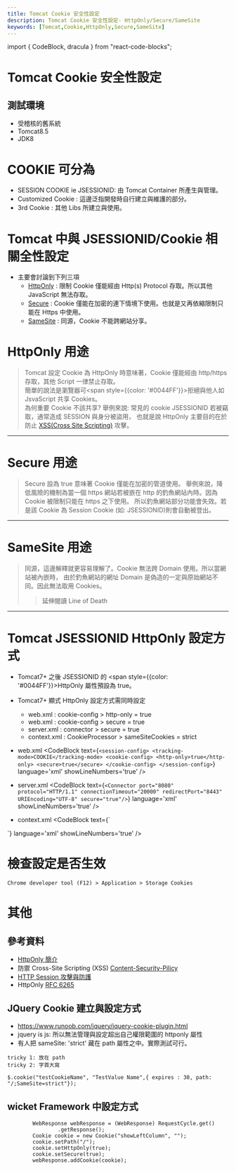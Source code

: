 ```yaml
---
title: Tomcat Cookie 安全性設定
description: Tomcat Cookie 安全性設定- HttpOnly/Secure/SameSite
keywords: [Tomcat,Cookie,HttpOnly,Secure,SameSite]
---
```

import { CodeBlock, dracula  } from "react-code-blocks";

# Tomcat Cookie 安全性設定

## 測試環境
* 受稽核的舊系統 
* Tomcat8.5
* JDK8

# COOKIE 可分為 
* SESSION COOKIE ie JSESSIONID: 由 Tomcat Container 所產生與管理。
* Customized Cookie : 這邊泛指開發時自行建立與維護的部分。
* 3rd Cookie : 其他 Libs 所建立與使用。

# Tomcat 中與 JSESSIONID/Cookie 相關全性設定
* 主要會討論到下列三項
    * [HttpOnly](#HttpOnly-id) : 限制 Cookie 僅能經由 Http(s) Protocol 存取。所以其他  JavaScript 無法存取。
    * [Secure](#Secure-id) : Cookie 僅能在加密的連下情境下使用。也就是又再依縮限制只能在 Https 中使用。 
    * [SameSite](#SameSite-id) : 同源，Cookie 不能跨網站分享。

# HttpOnly 用途 <span id="HttpOnly-id"></span>
> Tomcat 設定 Cookie 為 HttpOnly 時意味著，Cookie 僅能經由 http/https 存取，其他 Script 一律禁止存取。<br/>
> 簡單的說法是瀏覽器可<span style={{color: '#0044FF'}}>拒絕與他人如 JsvaScript 共享 Cookies</span>。<br/>
> 為何重要 Cookie 不該共享? 舉例來說: 常見的 cookie JSESSIONID 若被竊取，通常造成 SESSION 與身分被盜用，
> 也就是說 HttpOnly 主要目的在於防止 [XSS(Cross Site Scripting)](https://owasp.org/www-community/attacks/xss/) 攻擊。<br/>

---

# Secure 用途 <span id="Secure-id"></span>
> Secure 設為 true 意味著 Cookie 僅能在加密的管道使用。
> 舉例來說，降低風險的機制為當一個 https 網站若被嵌在 http 的釣魚網站內時。因為 Cookie 被限制只能在 https 之下使用。
> 所以釣魚網站部分功能會失效。若是該 Cookie 為 Session Cookie (如: JSESSIONID)則會自動被登出。


---

# SameSite 用途 <span id="SameSite-id"></span>
> 同源，這邊解釋就更容易理解了。Cookie 無法跨 Domain 使用。所以當網站被內嵌時，
> 由於釣魚網站的網址 Domain 是偽造的一定與原始網站不同。因此無法取用 Cookies。
>> 延伸閱讀 Line of Death


---

# Tomcat JSESSIONID HttpOnly 設定方式
* Tomcat7+ 之後 JSESSIONID 的 <span style={{color: '#0044FF'}}>HttpOnly 屬性預設為 true</span>。
* Tomcat7+ 顯式 HttpOnly 設定方式需同時設定
    * web.xml : cookie-config > http-only = true
    * web.xml : cookie-config > secure = true
    * server.xml : connector > secure = true
    * context.xml : CookieProcessor > sameSiteCookies = strict

* web.xml
<CodeBlock text={`
    <session-config>
         <tracking-mode>COOKIE</tracking-mode>
         <cookie-config>
            <http-only>true</http-only>
            <secure>true</secure>
         </cookie-config>
    </session-config>
    `}
      language='xml'
      showLineNumbers='true'
      /> 

* server.xml
<CodeBlock text={`
        <Connector port="8080" protocol="HTTP/1.1"
               connectionTimeout="20000"
               redirectPort="8443" URIEncoding="UTF-8" secure="true"/>
    `}
      language='xml'
      showLineNumbers='true'
      /> 
      
* context.xml
<CodeBlock text={`
<Context>
    <CookieProcessor className="org.apache.tomcat.util.http.LegacyCookieProcessor" sameSiteCookies="strict" />      
</Context>  
    `}
      language='xml'
      showLineNumbers='true'
      /> 
      
      
# 檢查設定是否生效
    Chrome developer tool (F12) > Application > Storage Cookies 

# 其他

## 參考資料
* [HttpOnly 簡介](https://blog.51cto.com/u_9597987/3485720)
* 防禦 Cross-Site Scripting (XSS) [Content-Security-Pilicy](https://devco.re/blog/2014/04/08/security-issues-of-http-headers-2-content-security-policy/)
* [HTTP Session 攻擊與防護](https://devco.re/blog/2014/06/03/http-session-protection/)  
* HttpOnly [RFC 6265](https://datatracker.ietf.org/doc/html/rfc6265)

## JQuery Cookie 建立與設定方式
* <https://www.runoob.com/jquery/jquery-cookie-plugin.html> 
* jquery is js: 所以無法管理與設定超出自己權限範圍的 httponly 屬性
* 有人把 sameSite: 'strict' 藏在 path 屬性之中。實際測試可行。

```
tricky 1: 放在 path
tricky 2: 字首大寫

$.cookie("testCookieName", "TestValue Name",{ expires : 30, path: "/;SameSite=strict"});
```

## wicket Framework 中設定方式

```
        WebResponse webResponse = (WebResponse) RequestCycle.get()
                .getResponse();
        Cookie cookie = new Cookie("showLeftColumn", "");
        cookie.setPath("/");
        cookie.setHttpOnly(true);
        cookie.setSecure(true);
        webResponse.addCookie(cookie);
```        